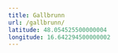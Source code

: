 ```yaml
---
title: Gallbrunn
url: /gallbrunn/
latitude: 48.054525500000004
longitude: 16.642294500000002
---
```

